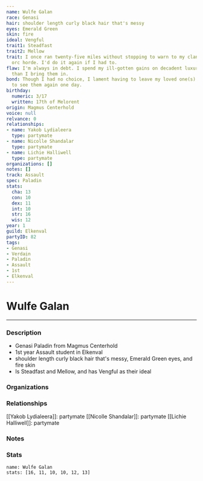 ```yaml
---
name: Wulfe Galan
race: Genasi
hair: shoulder length curly black hair that's messy
eyes: Emerald Green
skin: fire
ideal: Vengful
trait1: Steadfast
trait2: Mellow
trait: I once ran twenty-five miles without stopping to warn to my clan of an approaching
  orc horde. I'd do it again if I had to.
flaw: I'm always in debt. I spend my ill-gotten gains on decadent luxuries faster
  than I bring them in.
bond: Though I had no choice, I lament having to leave my loved one(s) behind. I hope
  to see them again one day.
birthday:
  numeric: 3/17
  written: 17th of Melorent
origin: Magmus Centerhold
voice: null
relvance: 0
relationships:
- name: Yakob Lydialeera
  type: partymate
- name: Nicolle Shandalar
  type: partymate
- name: Lichie Halliwell
  type: partymate
organizations: []
notes: []
track: Assault
spec: Paladin
stats:
  cha: 13
  con: 10
  dex: 11
  int: 10
  str: 16
  wis: 12
year: 1
guild: Elkenval
partyID: 82
tags:
- Genasi
- Verdain
- Paladin
- Assault
- 1st
- Elkenval
---
```

# Wulfe Galan
---
### Description
- Genasi Paladin from Magmus Centerhold
- 1st year Assault student in Elkenval
- shoulder length curly black hair that's messy, Emerald Green eyes, and fire skin
- Is Steadfast and Mellow, and has Vengful as their ideal

### Organizations

### Relationships
[[Yakob Lydialeera]]: partymate
[[Nicolle Shandalar]]: partymate
[[Lichie Halliwell]]: partymate

### Notes

### Stats
```statblock
name: Wulfe Galan
stats: [16, 11, 10, 10, 12, 13]
```